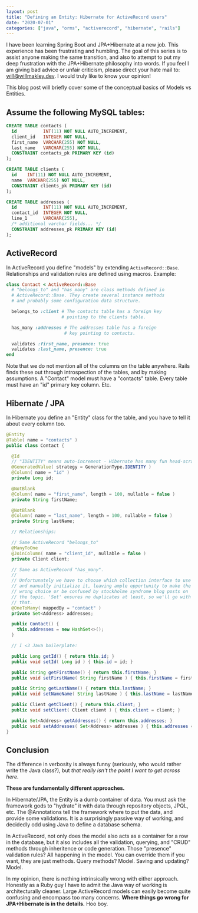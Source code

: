 ```yaml
---
layout: post
title: "Defining an Entity: Hibernate for ActiveRecord users"
date: "2020-07-01"
categories: ["java", "orms", "activerecord", "hibernate", "rails"]
---
```


I have been learning Spring Boot and JPA+Hibernate at a new job. This experience has been frustrating and humbling. The goal of this series is to assist anyone making the same transition, and also to attempt to put my deep frustration with the JPA+Hibernate philosophy into words. If you feel I am giving bad advice or unfair criticism, please direct your hate mail to: [will@willmakley.dev](will@willmakley.dev). I would truly like to know your opinion!

This blog post will briefly cover some of the conceptual basics of Models vs Entities. 

## Assume the following MySQL tables:

```sql
CREATE TABLE contacts (
  id          INT(11) NOT NULL AUTO_INCREMENT,
  client_id   INTEGER NOT NULL,
  first_name  VARCHAR(255) NOT NULL,
  last_name   VARCHAR(255) NOT NULL,
  CONSTRAINT contacts_pk PRIMARY KEY (id)
);

CREATE TABLE clients (
  id    INT(11) NOT NULL AUTO_INCREMENT,
  name  VARCHAR(255) NOT NULL,
  CONSTRAINT clients_pk PRIMARY KEY (id)
);

CREATE TABLE addresses (
  id          INT(11) NOT NULL AUTO_INCREMENT,
  contact_id  INTEGER NOT NULL,
  line_1      VARCHAR(255),
  /* additional varchar fields... */
  CONSTRAINT addresses_pk PRIMARY KEY (id)
);
```

## ActiveRecord

In ActiveRecord you define "models" by extending `ActiveRecord::Base`. Relationships and validation rules are defined using macros. Example:

```ruby
class Contact < ActiveRecord::Base
  # "belongs_to" and "has_many" are class methods defined in
  # ActiveRecord::Base. They create several instance methods
  # and probably some configuration data structure.

  belongs_to :client # The contacts table has a foreign key
                     # pointing to the clients table.

  has_many :addresses # The addresses table has a foreign
                      # key pointing to contacts.

  validates :first_name, presence: true
  validates :last_name, presence: true
end
```

Note that we do not mention all of the columns on the table anywhere. Rails finds these out through introspection of the tables, and by making assumptions. A "Contact" model must have a "contacts" table. Every table must have an "id" primary key column. Etc.

## Hibernate / JPA

In Hibernate you define an "Entity" class for the table, and you have to tell it about every column too.

```java
@Entity
@Table( name = "contacts" )
public class Contact {

  @Id
  // "IDENTITY" means auto-increment - Hibernate has many fun head-scratchers!
  @GeneratedValue( strategy = GenerationType.IDENTITY )
  @Column( name = "id" )                               
  private Long id;

  @NotBlank
  @Column( name = "first_name", length = 100, nullable = false )
  private String firstName;

  @NotBlank
  @Column( name = "last_name", length = 100, nullable = false )
  private String lastName;

  // Relationships:

  // Same ActiveRecord "belongs_to"
  @ManyToOne
  @JoinColumn( name = "client_id", nullable = false )
  private Client client;

  // Same as ActiveRecord "has_many".
  //
  // Unfortunately we have to choose which collection interface to use
  // and manually initialize it, leaving ample opportunity to make the
  // wrong choice or be confused by stockholme syndrome blog posts on
  // the topic. 'Set' ensures no duplicates at least, so we'll go with
  // that.
  @OneToMany( mappedBy = "contact" )
  private Set<Address> addresses;

  public Contact() {
    this.addresses = new HashSet<>();
  }

  // I <3 Java boilerplate:

  public Long getId() { return this.id; }
  public void setId( Long id ) { this.id = id; }

  public String getFirstName() { return this.firstName; }
  public void setFirstName( String firstName ) { this.firstName = firstName; }

  public String getLastName() { return this.lastName; }
  public void setNameName( String lastName ) { this.lastName = lastName; }

  public Client getClient() { return this.client; }
  public void setClient( Client client ) { this.client = client; }

  public Set<Address> getAddresses() { return this.addresses; }
  public void setAddresses( Set<Address> addresses ) { this.addresses = addresses; }
}
```

## Conclusion

The difference in verbosity is always funny (seriously, who would rather write the Java class?), but _that really isn't the point I want to get across here_.

**These are fundamentally different approaches.**

In Hibernate/JPA, the Entity is a dumb container of data. You must ask the framework gods to "hydrate" it with data through repository objects, JPQL, etc. The @Annotations tell the framework where to put the data, and provide some validations. It is a surprisingly passive way of working, and decidedly odd using Java to define a database schema.

In ActiveRecord, not only does the model also acts as a container for a row in the database, but it also includes all the validation, querying, and "CRUD" methods through inheritence or code generation. Those "presence" validation rules? All happening in the model. You can override them if you want, they are just methods. Query methods? Model. Saving and updating? Model.

In my opinion, there is nothing intrinsically wrong with either approach. Honestly as a Ruby guy I have to admit the Java way of working is architecturally cleaner. Large ActiveRecord models can easily become quite confusing and encompass too many concerns. **Where things go wrong for JPA+Hibernate is in the details.** Hoo boy.

